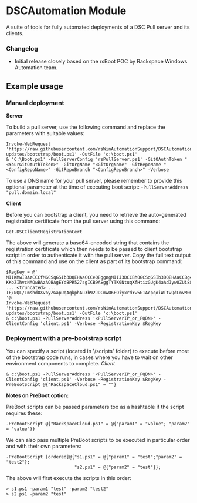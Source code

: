# DSCAutomation Module

A suite of tools for fully automated deployments of a DSC Pull server and its clients.

### Changelog

- Initial release closely based on the rsBoot POC by Rackspace Windows Automation team. 

## Example usage

### Manual deployment

**Server**

To build a pull server, use the following command and replace the <highlighted> parameters with suitable values: 
```PoSh
Invoke-WebRequest 'https://raw.githubusercontent.com/rsWinAutomationSupport/DSCAutomation/aa-updates/bootstrap/boot.ps1' -OutFile 'c:\boot.ps1'
& 'C:\Boot.ps1' -PullServerConfig 'rsPullServer.ps1' -GitOAuthToken "<YourGitOAuthToken>" -GitOrgName "<GitOrgName" -GitRepoName "<ConfigRepoName>" -GitRepoBranch "<ConfigRepoBranch>" -Verbose
```
To use a DNS name for your pull server, please remember to provide this optional parameter at the time of executing boot script: `-PullServerAddress "pull.domain.local"` 

**Client**

Before you can bootstrap a client, you need to retrieve the auto-generated registration certificate from the pull server using this command:
```PoSh
Get-DSCClientRegistrationCert
```
The above will generate a base64-encoded string that contains the registration certificate which then needs to be passed to client bootstrap script in order to authenticate it with the pull server. Copy the full text output of this command and use on the client as part of its bootstrap command: 

```PoSh
$RegKey = @'
MIIKMwIBAzCCCfMGCSqGSIb3DQEHAaCCCeQEggngMIIJ3DCCBh0GCSqGSIb3DQEHAaCCBg4EggYKMIIGBjCCBgIGCyqGSIb3DQEMCgECoIIE/jCCBPowHAY
KKoZIhvcNAQwBAzAOBAgEYdBPR527sgICB9AEggTYTK0NtuqXfHtizGUgK4aAdJyw0ZUi88h89nB3dRlYvzcUkJgQD/TyfmxaJ9PdvyGWvSOnlmvEPLSiye
... <truncated> ...
IF/NQL/LmshdOXvoyZGapUqAqkphAu3h92JDCmwO6FOiyxrdYw5G1AcpqoiWTtvQdLnvM0mgNrGMpmwwNzAfMAcGBSsOAwIaBBRv2uFymsO1RSr496lJvf=
'@
Invoke-WebRequest 'https://raw.githubusercontent.com/rsWinAutomationSupport/DSCAutomation/aa-updates/bootstrap/boot.ps1' -OutFile 'c:\boot.ps1'
& c:\boot.ps1 -PullServerAddress '<PullServerIP_or_FQDN>' -ClientConfig 'client.ps1' -Verbose -RegistrationKey $RegKey

```


### Deployment with a pre-bootstrap script

You can specify a script (located in '<DSCAutomation Module root>/scripts' folder) to execute before most of the bootstrap code runs, in cases where you have to wait on other environment components to complete.
*Client*
```PoSh
& c:\boot.ps1 -PullServerAddress '<PullServerIP_or_FQDN>' -ClientConfig 'client.ps1' -Verbose -RegistrationKey $RegKey -PreBootScript @{"RackspaceCloud.ps1" = ""}
```

**Notes on PreBoot option:**

PreBoot scripts can be passed parameters too as a hashtable if the script requires these:
```
-PreBootScript @{"RackspaceCloud.ps1" = @{"param1" = "value"; "param2" = "value"}}
``` 

We can also pass multiple PreBoot scripts to be executed in particular order and with their own parameters:

```
-PreBootScript [ordered]@{"s1.ps1" = @{"param1" = "test";"param2" = "test2"};
					      "s2.ps1" = @{"param2" = "test"}};
```
The above will first execute the scripts in this order:
```
> s1.ps1 -param1 "test" -param2 "test2"
> s2.ps1 -param2 "test"
```